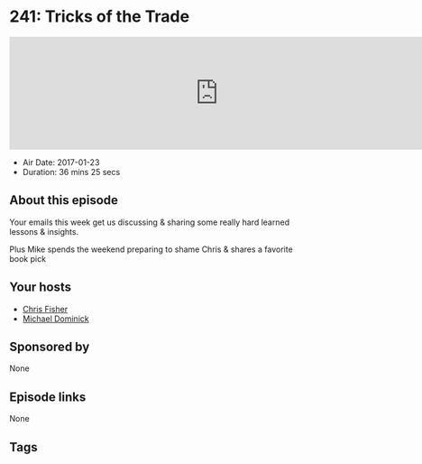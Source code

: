 # 241: Tricks of the Trade

<iframe src="https://player.fireside.fm/v2/MLf2ZzhC+d_kQEUyC?theme=dark" width="740" height="200" frameborder="0" scrolling="no"></iframe>

* Air Date: 2017-01-23
* Duration: 36 mins 25 secs

## About this episode

Your emails this week get us discussing & sharing some really hard learned lessons & insights.

Plus Mike spends the weekend preparing to shame Chris & shares a favorite book pick

## Your hosts
* [Chris Fisher](https://coder.show/hosts/chrislas)
* [Michael Dominick](https://coder.show/hosts/michael)

## Sponsored by

None



## Episode links

None



## Tags

